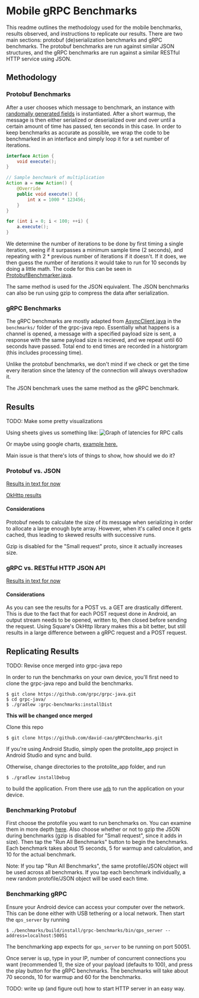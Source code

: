 Mobile gRPC Benchmarks
======================
This readme outlines the methodology used for the mobile benchmarks, results 
observed, and instructions to replicate our results. There are two main 
sections: protobuf (de)serialization benchmarks and gRPC benchmarks. The 
protobuf benchmarks are run against similar JSON structures, and the gRPC 
benchmarks are run against a similar RESTful HTTP service using JSON. 

Methodology
-----------
### Protobuf Benchmarks
After a user chooses which message to benchmark, an instance with 
[randomally generated fields](/protolite_app/app/src/main/java/io/grpc/grpcbenchmarks/ProtobufRandomWriter.java) is instantiated. After a short warmup, the 
message is then either serialized or deserialized over and over until a certain 
amount of time has passed, ten seconds in this case. In order to keep 
benchmarks as accurate as possible, we wrap the code to be benchmarked in an interface and simply loop it for a set number of iterations.
```Java
interface Action {
    void execute();
}

// Sample benchmark of multiplication
Action a = new Action() {
    @Override
    public void execute() {
        int x = 1000 * 123456;
    }
}

for (int i = 0; i < 100; ++i) {
    a.execute();
}
```
We determine the number of iterations to be done by first timing a single 
iteration, seeing if it surpasses a minimum sample time (2 seconds), and 
repeating with 2 * previous number of iterations if it doesn't. If it does, 
we then guess the number of iterations it would take to run for 10 seconds by 
doing a little math. The code for this can be seen in 
[ProtobufBenchmarker.java](/protolite_app/app/src/main/java/io/grpc/grpcbenchmarks/ProtobufBenchmarker.java). 

The same method is used for the JSON equivalent. The JSON benchmarks can also be run using gzip to compress the data after serialization.

### gRPC Benchmarks
The gRPC benchmarks are mostly adapted from 
[AsyncClient.java](https://github.com/grpc/grpc-java/blob/master/benchmarks/src/main/java/io/grpc/benchmarks/qps/AsyncClient.java) in the `benchmarks/` folder of the grpc-java repo. Essentially what happens is a channel is opened, a message with a specified payload size is sent, a response with the same payload size is recieved, and we repeat until 60 seconds have passed. Total end to end times are recorded in a historgram (this includes processing time). 

Unlike the protobuf benchmarks, we don't mind if we check or get the time every 
iteration since the latency of the connection will always overshadow it. 

The JSON benchmark uses the same method as the gRPC benchmark.

Results
-------
TODO: Make some pretty visualizations

Using sheets gives us something like:
![Graph of latencies for RPC calls](https://github.com/david-cao/gRPCBenchmarks/blob/master/benchmark_results/latencies.png)

Or maybe using google charts, [example here.](https://github.com/david-cao/gRPCBenchmarks/blob/master/benchmark_results/CodedOutputStream.html)

Main issue is that there's lots of things to show, how should we do it?

### Protobuf vs. JSON

[Results in text for now](/protobuf_results)

[OkHttp results](/okhttp_results)

#### Considerations
Protobuf needs to calculate the size of its message when serializing in order to allocate a large enough byte array. However, when it's called once it gets cached, thus leading to skewed results with successive runs.

Gzip is disabled for the "Small request" proto, since it actually increases size.

### gRPC vs. RESTful HTTP JSON API

[Results in text for now](/rpc_results)

#### Considerations
As you can see the results for a POST vs. a GET are drastically different. This is due to the fact that for each POST request done in Android, an output stream needs to be opened, written to, then closed before sending the request. Using Square's OkHttp library makes this a bit better, but still results in a large difference between a gRPC request and a POST request. 

Replicating Results
-------------------
TODO: Revise once merged into grpc-java repo

In order to run the benchmarks on your own device, you'll first need to clone the grpc-java repo and build the benchmarks.
```
$ git clone https://github.com/grpc/grpc-java.git
$ cd grpc-java/
$ ./gradlew :grpc-benchmarks:installDist
```

**This will be changed once merged**

Clone this repo
```
$ git clone https://github.com/david-cao/gRPCBenchmarks.git
```
If you're using Android Studio, simply open the protolite_app project in Android Studio and sync and build.

Otherwise, change directories to the protolite_app folder, and run
```
$ ./gradlew installDebug
```
to build the application. From there use [`adb`](https://developer.android.com/studio/command-line/adb.html) to run the application on your device.

### Benchmarking Protobuf
First choose the protofile you want to run benchmarks on. You can examine them in more depth [here](). Also choose whether or not to gzip the JSON during benchmarks (gzip is disabled for "Small request", since it adds in size). Then tap the "Run All Benchmarks" button to begin the benchmarks. Each benchmark takes about 15 seconds, 5 for warmup and calculation, and 10 for the actual benchmark. 

Note: If you tap "Run All Benchmarks", the same protofile/JSON object will be used across all benchmarks. If you tap each benchmark individually, a new random protofile/JSON object will be used each time.

### Benchmarking gRPC
Ensure your Android device can access your computer over the network. This can be done either with USB tethering or a local network. Then start the `qps_server` by running
```
$ ./benchmarks/build/install/grpc-benchmarks/bin/qps_server --address=localhost:50051
```
The benchmarking app expects for `qps_server` to be running on port 50051. 

Once server is up, type in your IP, number of concurrent connections you want (recommended 1), the size of your payload (defaults to 100), and press the play button for the gRPC benchmarks. The benchmarks will take about 70 seconds, 10 for warmup and 60 for the benchmarks.

TODO: write up (and figure out) how to start HTTP server in an easy way.
